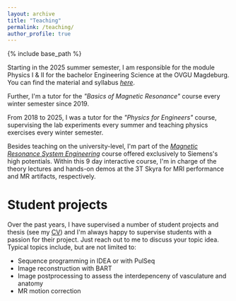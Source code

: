 ```yaml
---
layout: archive
title: "Teaching"
permalink: /teaching/
author_profile: true
---
```


{% include base_path %}

Starting in the 2025 summer semester, I am responsible for the module Physics I & II for the bachelor Engineering Science at the OVGU Magdeburg. You can find the material and syllabus [*here*](https://github.com/hendrikmattern/physics "link to Physics I and II material").

Further, I'm a tutor for the *"Basics of Magnetic Resonance"* course every winter semester since 2019. 

From 2018 to 2025, I was a tutor for the *"Physics for Engineers"* course, supervising the lab experiments every summer and teaching physics exercises every winter semester.

Besides teaching on the university-level, I'm part of the
[*Magnetic Resonance System Engineering*](https://www.forschungscampus-stimulate.de/deu/aktuelles/news/neuer-workshop-zum-magnetic-resonance-system-engineering-gestartet.html "link to MRSE press release") 
course offered exclusively to Siemens's high potentials. Within this 9 day interactive course, I'm in charge of the theory lectures and hands-on demos at the 3T Skyra for MRI performance and MR artifacts, respectively.

# Student projects

Over the past years, I have supervised a number of student projects and thesis (see my [CV](/cv/)) and I'm always happy to supervise students with a passion for their project. Just reach out to me to discuss your topic idea. 
Typical topics include, but are not limited to:
* Sequence programming in IDEA or with PulSeq
* Image reconstruction with BART
* Image postprocessing to assess the interdepenceny of vasculature and anatomy
* MR motion correction 

